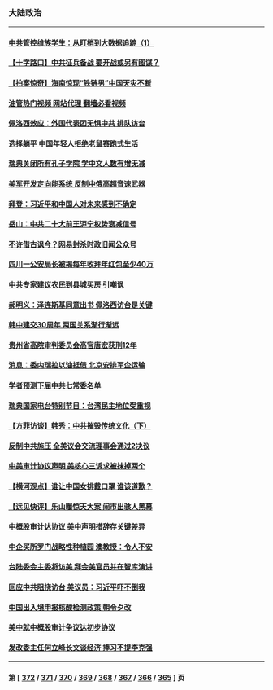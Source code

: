 ### 大陆政治
---
#### [中共管控维族学生：从盯梢到大数据追踪（1）](../../pages/ncid277/n13811638.md?08280845) 
#### [【十字路口】中共征兵备战 要开战或另有图谋？](../../pages/ncid277/n13811649.md?08280845) 
#### [【拍案惊奇】海南惊现“铁链男”中国天灾不断](../../pages/ncid277/n13810847.md?08280845) 
#### [油管热门视频 网站代理 翻墙必看视频](http://209.222.30.114:81/youtube.html?08280845)
#### [佩洛西效应：外国代表团无惧中共 排队访台](../../pages/ncid277/n13811609.md?08280845) 
#### [选择躺平 中国年轻人拒绝老鼠赛跑式生活](../../pages/ncid277/n13811578.md?08280845) 
#### [瑞典关闭所有孔子学院 学中文人数有增无减](../../pages/ncid277/n13811571.md?08280845) 
#### [美军开发定向能系统 反制中俄高超音速武器](../../pages/ncid277/n13811549.md?08280845) 
#### [拜登：习近平和中国人对未来感到不确定](../../pages/ncid277/n13811569.md?08280845) 
#### [岳山：中共二十大前王沪宁权势衰减信号](../../pages/ncid277/n13811464.md?08280845) 
#### [不许借古讽今？网易封杀时政旧闻公众号](../../pages/ncid277/n13811333.md?08280845) 
#### [四川一公安局长被揭每年收拜年红包至少40万](../../pages/ncid277/n13811488.md?08280845) 
#### [中共专家建议农民到县城买房 引嘲讽](../../pages/ncid277/n13811424.md?08280845) 
#### [郝明义：泽连斯基同意出书 佩洛西访台是关键](../../pages/ncid277/n13811133.md?08280845) 
#### [韩中建交30周年 两国关系渐行渐远](../../pages/ncid277/n13811343.md?08280845) 
#### [贵州省高院审判委员会高官唐宏获刑12年](../../pages/ncid277/n13811130.md?08280845) 
#### [消息：委内瑞拉以油抵债 北京安排军企运输](../../pages/ncid277/n13811146.md?08280845) 
#### [学者预测下届中共七常委名单](../../pages/ncid277/n13811082.md?08280845) 
#### [瑞典国家电台特别节目：台湾民主地位受重视](../../pages/ncid277/n13810737.md?08280845) 
#### [【方菲访谈】韩秀：中共摧毁传统文化（下）](../../pages/ncid277/n13810993.md?08280845) 
#### [反制中共施压 全美议会交流理事会通过2决议](../../pages/ncid277/n13811053.md?08280845) 
#### [中美审计协议声明 美核心三诉求被抹掉两个](../../pages/ncid277/n13810979.md?08280845) 
#### [【横河观点】谁让中国女排戴口罩 谁该道歉？](../../pages/ncid277/n13811034.md?08280845) 
#### [【远见快评】乐山曝惊天大案 闹市出骇人黑幕](../../pages/ncid277/n13811021.md?08280845) 
#### [中概股审计达协议 美中声明措辞存关键差异](../../pages/ncid277/n13810973.md?08280845) 
#### [中企买所罗门战略性种植园 澳教授：令人不安](../../pages/ncid277/n13810943.md?08280845) 
#### [台陆委会主委将访美 拜会美官员并在智库演讲](../../pages/ncid277/n13810778.md?08280845) 
#### [回应中共阻挠访台 美议员：习近平吓不倒我](../../pages/ncid277/n13810941.md?08280845) 
#### [中国出入境申报核酸检测政策 朝令夕改](../../pages/ncid277/n13810913.md?08280845) 
#### [美中就中概股审计争议达初步协议](../../pages/ncid277/n13810874.md?08280845) 
#### [发改委主任何立峰长文谈经济 捧习不提李克强](../../pages/ncid277/n13810803.md?08280845) 

---
#### 第 [ [372](./372.md?08280845) / [371](./371.md?08280845) / [370](./370.md?08280845) / [369](./369.md?08280845) / [368](./368.md?08280845) / [367](./367.md?08280845) / [366](./366.md?08280845) / [365](./365.md?08280845) ] 页
